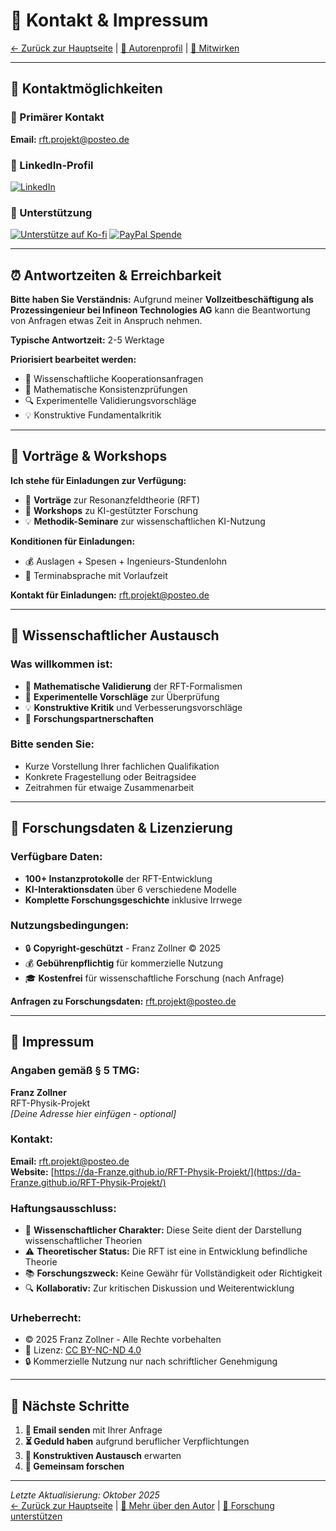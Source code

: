 # 📧 Kontakt & Impressum

[← Zurück zur Hauptseite](README.md) | [👤 Autorenprofil](autor.md) | [🤝 Mitwirken](mitwirken.md)

---

## 🎯 Kontaktmöglichkeiten

### 📧 Primärer Kontakt
**Email:** [rft.projekt@posteo.de](mailto:rft.projekt@posteo.de)

### 🔗 LinkedIn-Profil
[![LinkedIn](https://img.shields.io/badge/LinkedIn-Franz_Zollner-blue?style=for-the-badge&logo=linkedin)](https://www.linkedin.com/in/franz-zollner-91b8b42/)

### 💝 Unterstützung
[![Unterstütze auf Ko-fi](https://ko-fi.com/img/githubbutton_sm.svg)](https://ko-fi.com/rftprojekt)
[![PayPal Spende](https://img.shields.io/badge/PayPal-Spenden-blue?style=for-the-badge&logo=paypal)](https://www.paypal.me/rftprojekt)

---

## ⏰ Antwortzeiten & Erreichbarkeit

**Bitte haben Sie Verständnis:**
Aufgrund meiner **Vollzeitbeschäftigung als Prozessingenieur bei Infineon Technologies AG** kann die Beantwortung von Anfragen etwas Zeit in Anspruch nehmen.

**Typische Antwortzeit:** 2-5 Werktage

**Priorisiert bearbeitet werden:**
- 🔬 Wissenschaftliche Kooperationsanfragen
- 🧮 Mathematische Konsistenzprüfungen  
- 🔍 Experimentelle Validierungsvorschläge
- 💡 Konstruktive Fundamentalkritik

---

## 🎤 Vorträge & Workshops

**Ich stehe für Einladungen zur Verfügung:**

- 🎯 **Vorträge** zur Resonanzfeldtheorie (RFT)
- 🔬 **Workshops** zu KI-gestützter Forschung
- 💡 **Methodik-Seminare** zur wissenschaftlichen KI-Nutzung

**Konditionen für Einladungen:**
- 💰 Auslagen + Spesen + Ingenieurs-Stundenlohn
- 📅 Terminabsprache mit Vorlaufzeit

**Kontakt für Einladungen:** [rft.projekt@posteo.de](mailto:rft.projekt@posteo.de)

---

## 🔬 Wissenschaftlicher Austausch

### Was willkommen ist:
- 🧮 **Mathematische Validierung** der RFT-Formalismen
- 🔬 **Experimentelle Vorschläge** zur Überprüfung
- 💡 **Konstruktive Kritik** und Verbesserungsvorschläge
- 🤝 **Forschungspartnerschaften**

### Bitte senden Sie:
- Kurze Vorstellung Ihrer fachlichen Qualifikation
- Konkrete Fragestellung oder Beitragsidee
- Zeitrahmen für etwaige Zusammenarbeit

---

## 💼 Forschungsdaten & Lizenzierung

### Verfügbare Daten:
- **100+ Instanzprotokolle** der RFT-Entwicklung
- **KI-Interaktionsdaten** über 6 verschiedene Modelle
- **Komplette Forschungsgeschichte** inklusive Irrwege

### Nutzungsbedingungen:
- 🔒 **Copyright-geschützt** - Franz Zollner © 2025
- 💰 **Gebührenpflichtig** für kommerzielle Nutzung
- 🎓 **Kostenfrei** für wissenschaftliche Forschung (nach Anfrage)

**Anfragen zu Forschungsdaten:** [rft.projekt@posteo.de](mailto:rft.projekt@posteo.de)

---

## 📄 Impressum

### Angaben gemäß § 5 TMG:
**Franz Zollner**  
RFT-Physik-Projekt  
*[Deine Adresse hier einfügen - optional]*

### Kontakt:
**Email:** [rft.projekt@posteo.de](mailto:rft.projekt@posteo.de)  
**Website:** [https://da-Franze.github.io/RFT-Physik-Projekt/](https://da-Franze.github.io/RFT-Physik-Projekt/)

### Haftungsausschluss:
- 🔬 **Wissenschaftlicher Charakter:** Diese Seite dient der Darstellung wissenschaftlicher Theorien
- ⚠️ **Theoretischer Status:** Die RFT ist eine in Entwicklung befindliche Theorie
- 📚 **Forschungszweck:** Keine Gewähr für Vollständigkeit oder Richtigkeit
- 🔍 **Kollaborativ:** Zur kritischen Diskussion und Weiterentwicklung

### Urheberrecht:
- © 2025 Franz Zollner - Alle Rechte vorbehalten
- 📜 Lizenz: [CC BY-NC-ND 4.0](../LICENSE)
- 🔒 Kommerzielle Nutzung nur nach schriftlicher Genehmigung

---

## 🚀 Nächste Schritte

1. **📧 Email senden** mit Ihrer Anfrage
2. **⏳ Geduld haben** aufgrund beruflicher Verpflichtungen  
3. **🔬 Konstruktiven Austausch** erwarten
4. **🤝 Gemeinsam forschen**

---
*Letzte Aktualisierung: Oktober 2025*  
[← Zurück zur Hauptseite](README.md) | [👤 Mehr über den Autor](autor.md) | [💝 Forschung unterstützen](mitwirken.md)

